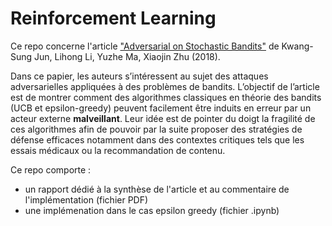 # Reinforcement Learning 

Ce repo concerne l'article ["Adversarial on Stochastic Bandits"](https://arxiv.org/abs/1810.12188) 
de Kwang-Sung Jun, Lihong Li, Yuzhe Ma, Xiaojin Zhu (2018). 

Dans ce papier, les auteurs s’intéressent au sujet des attaques adversarielles appliquées à des problèmes de bandits. L’objectif de l’article est de montrer comment des algorithmes classiques en théorie des bandits (UCB et epsilon-greedy) peuvent facilement être induits en erreur par un acteur externe **malveillant**. Leur idée est de pointer du doigt la fragilité de ces algorithmes afin de pouvoir par la suite proposer des stratégies de défense efficaces notamment dans des contextes critiques tels que les essais médicaux ou la recommandation de contenu.

Ce repo comporte : 
- un rapport dédié à la synthèse de l'article et au commentaire de l'implémentation (fichier PDF)
- une implémenation dans le cas epsilon greedy (fichier .ipynb)


